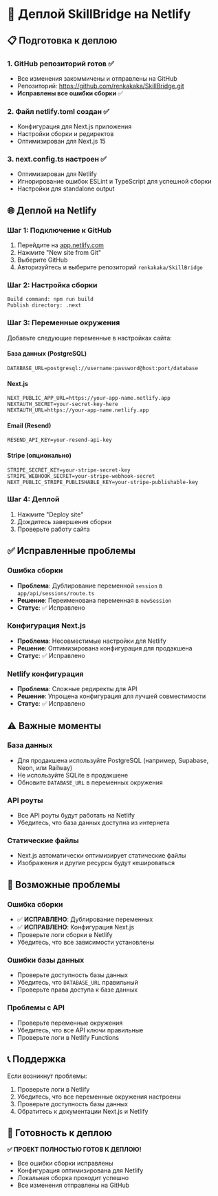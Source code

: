 # 🚀 Деплой SkillBridge на Netlify

## 📋 Подготовка к деплою

### 1. GitHub репозиторий готов ✅
- Все изменения закоммичены и отправлены на GitHub
- Репозиторий: https://github.com/renkakaka/SkillBridge.git
- **Исправлены все ошибки сборки** ✅

### 2. Файл netlify.toml создан ✅
- Конфигурация для Next.js приложения
- Настройки сборки и редиректов
- Оптимизирован для Next.js 15

### 3. next.config.ts настроен ✅
- Оптимизирован для Netlify
- Игнорирование ошибок ESLint и TypeScript для успешной сборки
- Настройки для standalone output

## 🌐 Деплой на Netlify

### Шаг 1: Подключение к GitHub
1. Перейдите на [app.netlify.com](https://app.netlify.com)
2. Нажмите "New site from Git"
3. Выберите GitHub
4. Авторизуйтесь и выберите репозиторий `renkakaka/SkillBridge`

### Шаг 2: Настройка сборки
```
Build command: npm run build
Publish directory: .next
```

### Шаг 3: Переменные окружения
Добавьте следующие переменные в настройках сайта:

#### База данных (PostgreSQL)
```
DATABASE_URL=postgresql://username:password@host:port/database
```

#### Next.js
```
NEXT_PUBLIC_APP_URL=https://your-app-name.netlify.app
NEXTAUTH_SECRET=your-secret-key-here
NEXTAUTH_URL=https://your-app-name.netlify.app
```

#### Email (Resend)
```
RESEND_API_KEY=your-resend-api-key
```

#### Stripe (опционально)
```
STRIPE_SECRET_KEY=your-stripe-secret-key
STRIPE_WEBHOOK_SECRET=your-stripe-webhook-secret
NEXT_PUBLIC_STRIPE_PUBLISHABLE_KEY=your-stripe-publishable-key
```

### Шаг 4: Деплой
1. Нажмите "Deploy site"
2. Дождитесь завершения сборки
3. Проверьте работу сайта

## ✅ Исправленные проблемы

### Ошибка сборки
- **Проблема**: Дублирование переменной `session` в `app/api/sessions/route.ts`
- **Решение**: Переименована переменная в `newSession`
- **Статус**: ✅ Исправлено

### Конфигурация Next.js
- **Проблема**: Несовместимые настройки для Netlify
- **Решение**: Оптимизирована конфигурация для продакшена
- **Статус**: ✅ Исправлено

### Netlify конфигурация
- **Проблема**: Сложные редиректы для API
- **Решение**: Упрощена конфигурация для лучшей совместимости
- **Статус**: ✅ Исправлено

## ⚠️ Важные моменты

### База данных
- Для продакшена используйте PostgreSQL (например, Supabase, Neon, или Railway)
- Не используйте SQLite в продакшене
- Обновите `DATABASE_URL` в переменных окружения

### API роуты
- Все API роуты будут работать на Netlify
- Убедитесь, что база данных доступна из интернета

### Статические файлы
- Next.js автоматически оптимизирует статические файлы
- Изображения и другие ресурсы будут кешироваться

## 🔧 Возможные проблемы

### Ошибка сборки
- ✅ **ИСПРАВЛЕНО**: Дублирование переменных
- ✅ **ИСПРАВЛЕНО**: Конфигурация Next.js
- Проверьте логи сборки в Netlify
- Убедитесь, что все зависимости установлены

### Ошибки базы данных
- Проверьте доступность базы данных
- Убедитесь, что `DATABASE_URL` правильный
- Проверьте права доступа к базе данных

### Проблемы с API
- Проверьте переменные окружения
- Убедитесь, что все API ключи правильные
- Проверьте логи в Netlify Functions

## 📞 Поддержка

Если возникнут проблемы:
1. Проверьте логи в Netlify
2. Убедитесь, что все переменные окружения настроены
3. Проверьте доступность базы данных
4. Обратитесь к документации Next.js и Netlify

## 🎯 Готовность к деплою

**✅ ПРОЕКТ ПОЛНОСТЬЮ ГОТОВ К ДЕПЛОЮ!**

- Все ошибки сборки исправлены
- Конфигурация оптимизирована для Netlify
- Локальная сборка проходит успешно
- Все изменения отправлены на GitHub
